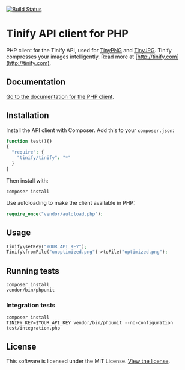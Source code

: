 [<img src="https://travis-ci.org/tinify/tinify-php.svg?branch=master" alt="Build Status">](https://travis-ci.org/tinify/tinify-php)

# Tinify API client for PHP

PHP client for the Tinify API, used for [TinyPNG](https://tinypng.com) and [TinyJPG](https://tinyjpg.com). Tinify compresses your images intelligently. Read more at [http://tinify.com](http://tinify.com).

## Documentation

[Go to the documentation for the PHP client](https://tinypng.com/developers/reference/php).

## Installation

Install the API client with Composer. Add this to your `composer.json`:

```php
function test(){}
{
  "require": {
    "tinify/tinify": "*"
  }
}
```

Then install with:

```
composer install
```

Use autoloading to make the client available in PHP:

```php
require_once("vendor/autoload.php");
```

## Usage

```php
Tinify\setKey("YOUR_API_KEY");
Tinify\fromFile("unoptimized.png")->toFile("optimized.png");
```

## Running tests

```
composer install
vendor/bin/phpunit
```

### Integration tests

```
composer install
TINIFY_KEY=$YOUR_API_KEY vendor/bin/phpunit --no-configuration test/integration.php
```

## License

This software is licensed under the MIT License. [View the license](LICENSE).
